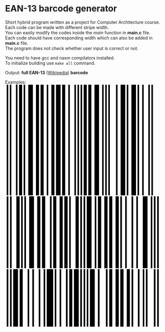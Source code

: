 # EAN-13 barcode generator

Short hybrid program written as a project for Computer Architecture course.<br />
Each code can be made with different stripe width.<br />
You can easily modify the codes inside the *main* function in **main.c** file.<br />
Each code should have corresponding width which can also be added in **main.c** file.<br />
The program does not check whether user input is correct or not.<br />

You need to have gcc and nasm compilators installed.<br />
To initialize building use ```make all``` command.<br />

Output: **full EAN-13** ([Wikipedia](https://en.wikipedia.org/wiki/International_Article_Number)) **barcode**<br />

Examples:<br />
![alt-text](https://github.com/tedtheripper/EAN13-generator-Cx86/blob/master/img/barcode1.bmp "Result barcode1")<br />
![alt-text](https://github.com/tedtheripper/EAN13-generator-Cx86/blob/master/img/barcode2.bmp "Result barcode2")<br />
![alt-text](https://github.com/tedtheripper/EAN13-generator-Cx86/blob/master/img/barcode3.bmp "Result barcode3")<br />
